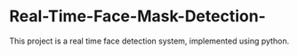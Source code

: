 # Real-Time-Face-Mask-Detection-
This project is a real time face detection system, implemented using python.
